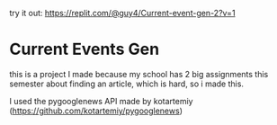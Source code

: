 try it out: https://replit.com/@guy4/Current-event-gen-2?v=1
# Current Events Gen
this is a project I made because my school has 2 big assignments this semester about finding an article, which is hard, so i made this.

I used the pygooglenews API made by kotartemiy (https://github.com/kotartemiy/pygooglenews)

